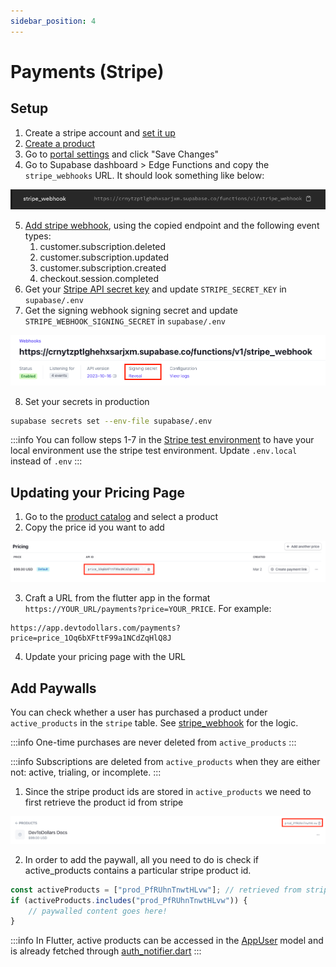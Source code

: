 ```yaml
---
sidebar_position: 4
---
```

# Payments (Stripe)

## Setup

1. Create a stripe account and [set it up](https://support.stripe.com/topics/getting-started)
2. [Create a product](https://support.stripe.com/questions/how-to-create-products-and-prices)
3. Go to [portal settings](https://dashboard.stripe.com/settings/billing/portal) and click "Save Changes"
4. Go to Supabase dashboard > Edge Functions and copy the `stripe_webhooks` URL. It should look something like below:

![](../assets/stripe-webhook-supabase.png)

5. [Add stripe webhook](https://docs.stripe.com/webhooks#add-a-webhook-endpoint), using the copied endpoint and the following event types:
   1. customer.subscription.deleted
   2. customer.subscription.updated
   3. customer.subscription.created
   4. checkout.session.completed
6. Get your [Stripe API secret key](https://support.stripe.com/questions/locate-api-keys-in-the-dashboard) and update `STRIPE_SECRET_KEY` in `supabase/.env`
7. Get the signing webhook signing secret and update `STRIPE_WEBHOOK_SIGNING_SECRET` in `supabase/.env`

![](../assets/stripe-signing-secret.png)

8. Set your secrets in production

```bash
supabase secrets set --env-file supabase/.env
```

:::info
You can follow steps 1-7 in the [Stripe test environment](https://docs.stripe.com/test-mode) to have your local environment use the stripe test environment. Update `.env.local` instead of `.env`
:::

## Updating your Pricing Page

1. Go to the [product catalog](https://dashboard.stripe.com/products) and select a product
2. Copy the price id you want to add

![](../assets/stripe-price-id.png)

3. Craft a URL from the flutter app in the format `https://YOUR_URL/payments?price=YOUR_PRICE`. For example:

```url
https://app.devtodollars.com/payments?price=price_1Oq6bXFttF99a1NCdZqHlQ8J
```

4. Update your pricing page with the URL

## Add Paywalls

You can check whether a user has purchased a product under `active_products` in the `stripe` table. See [stripe\_webhook](https://github.com/devtodollars/flutter-supabase-production-template/blob/main/supabase/functions/stripe\_webhook/index.ts) for the logic.

:::info
One-time purchases are never deleted from `active_products`
:::

:::info
Subscriptions are deleted from `active_products` when they are either not: active, trialing, or incomplete.
:::

1. Since the stripe product ids are stored in `active_products` we need to first retrieve the product id from stripe

![](../assets/stripe-prod-id.png)

2. In order to add the paywall, all you need to do is check if active\_products contains a particular stripe product id.&#x20;

```javascript
const activeProducts = ["prod_PfRUhnTnwtHLvw"]; // retrieved from stripe table
if (activeProducts.includes("prod_PfRUhnTnwtHLvw")) {
    // paywalled content goes here!
}
```

:::info
In Flutter, active products can be accessed in the [AppUser](https://github.com/devtodollars/flutter-supabase-production-template/blob/main/flutter/lib/models/app\_user.dart) model and is already fetched through [auth\_notifier.dart](https://github.com/devtodollars/flutter-supabase-production-template/blob/main/flutter/lib/services/auth\_notifier.dart)
:::
